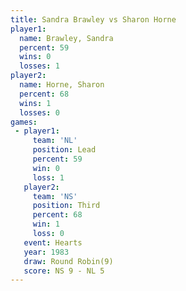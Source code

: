 ```yaml
---
title: Sandra Brawley vs Sharon Horne
player1:               
  name: Brawley, Sandra
  percent: 59          
  wins: 0              
  losses: 1            
player2:               
  name: Horne, Sharon  
  percent: 68          
  wins: 1              
  losses: 0            
games:
 - player1:        
     team: 'NL'    
     position: Lead
     percent: 59   
     win: 0        
     loss: 1       
   player2:         
     team: 'NS'     
     position: Third
     percent: 68    
     win: 1         
     loss: 0        
   event: Hearts       
   year: 1983          
   draw: Round Robin(9)
   score: NS 9 - NL 5  
---
```

